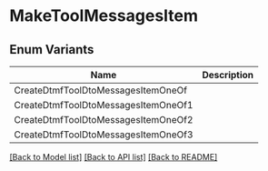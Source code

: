 # MakeToolMessagesItem

## Enum Variants

| Name | Description |
|---- | -----|
| CreateDtmfToolDtoMessagesItemOneOf |  |
| CreateDtmfToolDtoMessagesItemOneOf1 |  |
| CreateDtmfToolDtoMessagesItemOneOf2 |  |
| CreateDtmfToolDtoMessagesItemOneOf3 |  |

[[Back to Model list]](../README.md#documentation-for-models) [[Back to API list]](../README.md#documentation-for-api-endpoints) [[Back to README]](../README.md)


